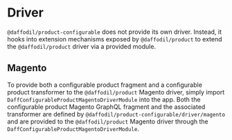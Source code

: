 # Driver
`@daffodil/product-configurable` does not provide its own driver. Instead, it hooks into extension mechanisms exposed by `@daffodil/product` to extend the `@daffodil/product` driver via a provided module.

## Magento
To provide both a configurable product fragment and a configurable product transformer to the `@daffodil/product` Magento driver, simply import `DaffConfigurableProductMagentoDriverModule` into the app. Both the configurable product Magento GraphQL fragment and the associated transformer are defined by `@daffodil/product-configurable/driver/magento` and are provided to the `@daffodil/product` Magento driver through the `DaffConfigurableProductMagentoDriverModule`.
